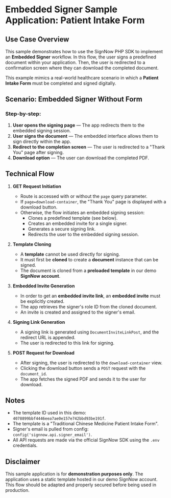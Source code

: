 # Embedded Signer Sample Application: Patient Intake Form

## Use Case Overview

This sample demonstrates how to use the SignNow PHP SDK to implement an **Embedded Signer** workflow. In this flow, the user signs a predefined document within your application. Then, the user is redirected to a confirmation screen where they can download the completed document.

This example mimics a real-world healthcare scenario in which a **Patient Intake Form** must be completed and signed digitally.

## Scenario: Embedded Signer Without Form

### Step-by-step:
1. **User opens the signing page** — The app redirects them to the embedded signing session.
2. **User signs the document** — The embedded interface allows them to sign directly within the app.
3. **Redirect to the completion screen** — The user is redirected to a "Thank You" page after signing.
4. **Download option** — The user can download the completed PDF.

## Technical Flow

1. **GET Request Initiation**
    - Route is accessed with or without the `page` query parameter.
    - If `page=download-container`, the "Thank You" page is displayed with a download button.
    - Otherwise, the flow initiates an embedded signing session:
        - Clones a predefined template (see below).
        - Creates an embedded invite for a single signer.
        - Generates a secure signing link.
        - Redirects the user to the embedded signing session.

2. **Template Cloning**
   - A **template** cannot be used directly for signing.
   - It must first be **cloned** to create a **document** instance that can be signed.
   - The document is cloned from a **preloaded template** in our demo **SignNow account**.

3. **Embedded Invite Generation**
    - In order to get an **embedded invite link**, an **embedded invite** must be explicitly created.
    - The app retrieves the signer's role ID from the cloned document.
    - An invite is created and assigned to the signer's email.

4. **Signing Link Generation**
    - A signing link is generated using `DocumentInviteLinkPost`, and the redirect URL is appended.
    - The user is redirected to this link for signing.

5. **POST Request for Download**
    - After signing, the user is redirected to the `download-container` view.
    - Clicking the download button sends a `POST` request with the `document_id`.
    - The app fetches the signed PDF and sends it to the user for download.

## Notes
- The template ID used in this demo: `4078899bbf4446eea7ae0e157e742bbd93be191f`.
- The template is a "Traditional Chinese Medicine Patient Intake Form".
- Signer's email is pulled from config: `config('signnow.api.signer_email')`.
- All API requests are made via the official SignNow SDK using the `.env` credentials.

## Disclaimer
This sample application is for **demonstration purposes only**. The application uses a static template hosted in our demo SignNow account. This flow should be adapted and properly secured before being used in production.

